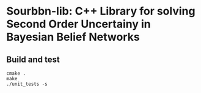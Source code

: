 # Sourbbn-lib: C++ Library for solving Second Order Uncertainy in Bayesian Belief Networks


## Build and test 
```
cmake . 
make
./unit_tests -s
```